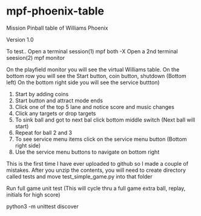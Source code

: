 # mpf-phoenix-table
Mission Pinball table of Williams Phoenix 

Version 1.0

To test.. 
Open a terminal session(1)
mpf both -X
Open a 2nd terminal seesion(2)
mpf monitor

On the playfield monitor you will see the virtual Williams table. On the bottom row you will see the Start button, coin button, shutdown (Bottom left)
On the bottom right side you will see the service buttton)

1) Start by adding coins
2) Start button and attract mode ends
3) Click one of the top 5 lane and notice score and music changes
4) Click any targets or drop targets
5) To sink ball and got to next bal click bottom middle switch (Next ball will start)
6) Repeat for ball 2 and 3
7) To see service menu items click on the service menu button (Bottom right side)
8) Use the service menu buttons to navigate on bottom right

This is the first time I have ever uploaded to github so I made a couple of mistakes.
After you unzip the contents, you will need to create directory called tests and move test_simple_game.py into that folder

Run full game unit test (This will cycle thru a full game extra ball, replay, initials for high score)

python3 -m unittest discover
